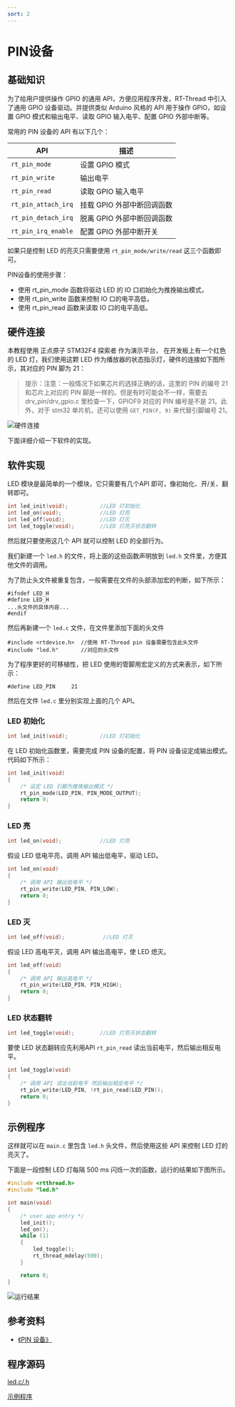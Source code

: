 ```yaml
---
sort: 2
---
```

# PIN设备

## 基础知识

为了给用户提供操作 GPIO 的通用 API，方便应用程序开发，RT-Thread 中引入了通用 GPIO 设备驱动。并提供类似 Arduino 风格的 API 用于操作 GPIO，如设置 GPIO 模式和输出电平、读取 GPIO 输入电平、配置 GPIO 外部中断等。

常用的 PIN 设备的 API 有以下几个：

| API                 | 描述                       |
| ------------------- | -------------------------- |
| `rt_pin_mode`       | 设置 GPIO 模式             |
| `rt_pin_write`      | 输出电平                   |
| `rt_pin_read`       | 读取 GPIO 输入电平         |
| `rt_pin_attach_irq` | 挂载 GPIO 外部中断回调函数 |
| `rt_pin_detach_irq` | 脱离 GPIO 外部中断回调函数 |
| `rt_pin_irq_enable` | 配置 GPIO 外部中断开关     |

如果只是控制 LED 的亮灭只需要使用 `rt_pin_mode/write/read` 这三个函数即可。

PIN设备的使用步骤：
- 使用 rt_pin_mode 函数将驱动 LED 的 IO 口初始化为推挽输出模式，
- 使用 rt_pin_write 函数来控制 IO 口的电平高低，
- 使用 rt_pin_read 函数来读取 IO 口的电平高低。

## 硬件连接

本教程使用 正点原子 STM32F4 探索者 作为演示平台， 在开发板上有一个红色的 LED 灯，我们使用这颗 LED 作为播放器的状态指示灯，硬件的连接如下图所示，其对应的 PIN 脚为 21：

> 提示：注意：一般情况下如果芯片的选择正确的话，这里的 PIN 的编号 21 和芯片上对应的 PIN 脚是一样的。但是有时可能会不一样，需要去 drv_pin/drv_gpio.c 里检查一下，GPIOF9 对应的 PIN 编号是不是 21。此外，对于 stm32 单片机，还可以使用 `GET_PIN(F, 9)` 来代替引脚编号 21。

![硬件连接](figures/hw_led.png)

下面详细介绍一下软件的实现。

## 软件实现

LED 模块是最简单的一个模块，它只需要有几个API 即可，像初始化、开/关、翻转即可。

```c
int led_init(void);          //LED 灯初始化
int led_on(void);            //LED 灯亮
int led_off(void);           //LED 灯灭
int led_toggle(void);        //LED 灯亮灭状态翻转
```

然后就只要使用这几个 API 就可以控制 LED 的全部行为。

我们新建一个 `led.h` 的文件，将上面的这些函数声明放到  `led.h` 文件里，方便其他文件的调用。

为了防止头文件被重复包含，一般需要在文件的头部添加宏的判断，如下所示：

```
#ifndef LED_H
#define LED_H
...头文件的具体内容...
#endif
```

然后再新建一个 `led.c` 文件，在文件里添加下面的头文件

```
#include <rtdevice.h>  //使用 RT-Thread pin 设备需要包含此头文件
#include "led.h"       //对应的头文件
```

为了程序更好的可移植性，把 LED 使用的管脚用宏定义的方式来表示，如下所示：

```
#define LED_PIN     21
```

然后在文件 `led.c` 里分别实现上面的几个 API。

### LED 初始化

```c
int led_init(void);          //LED 灯初始化
```

在 LED 初始化函数里，需要完成 PIN 设备的配置，将 PIN 设备设定成输出模式。代码如下所示：

```c
int led_init(void)
{
    /* 设定 LED 引脚为推挽输出模式 */
    rt_pin_mode(LED_PIN, PIN_MODE_OUTPUT);
    return 0;
}
```

### LED 亮

```c
int led_on(void);            //LED 灯亮
```

假设 LED 低电平亮，调用 API 输出低电平，驱动 LED。

```c
int led_on(void)
{
    /* 调用 API 输出低电平 */
    rt_pin_write(LED_PIN, PIN_LOW);
    return 0;
}
```

### LED 灭

```c
int led_off(void);            //LED 灯灭
```

假设 LED 高电平灭，调用 API 输出高电平，使 LED 熄灭。

```c
int led_off(void)
{
    /* 调用 API 输出高电平 */
    rt_pin_write(LED_PIN, PIN_HIGH);
    return 0;
}
```

### LED 状态翻转

```c
int led_toggle(void);        //LED 灯亮灭状态翻转
```

要使 LED 状态翻转应先利用API  `rt_pin_read` 读出当前电平，然后输出相反电平。

```c
int led_toggle(void)
{
    /* 调用 API 读出当前电平 然后输出相反电平 */
    rt_pin_write(LED_PIN, !rt_pin_read(LED_PIN));
    return 0;
}
```

## 示例程序

这样就可以在 `main.c` 里包含 `led.h` 头文件，然后使用这些 API 来控制 LED 灯的亮灭了。

下面是一段控制 LED 灯每隔 500 ms 闪烁一次的函数，运行的结果如下图所示。

```c
#include <rtthread.h>
#include "led.h"

int main(void)
{
    /* user app entry */
    led_init();
    led_on();
    while (1)
    {
        led_toggle();
        rt_thread_mdelay(500);
    }

    return 0;
}
```

![运行结果](figures/led_run.jpg)

## 参考资料

* [《PIN 设备》](../../programming-manual/device/pin/pin.md)

## 程序源码

[led.c/.h](https://github.com/Guozhanxin/RTT-BeepPlayer-pkg/tree/master/code/led)

[示例程序](https://github.com/Guozhanxin/RTT-BeepPlayer-pkg/blob/master/samples/main_1.c)


